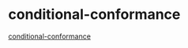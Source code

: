 # conditional-conformance

[conditional-conformance](https://github.com/pointfreeco/swift-nonempty)
